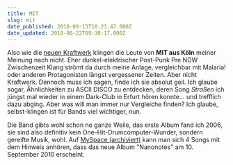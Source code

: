 ```yaml
---
title: MIT
slug: mit
date_published: 2010-09-13T18:23:47.000Z
date_updated: 2018-08-22T09:38:17.000Z
---
```


Also wie die [neuen Kraftwerk](http://www.3sat.de/page/?source=/kulturzeit/tips/147656/index.html) klingen die Leute von **MIT aus Köln** meiner Meinung nach nicht. Eher dunkel-elektrischer Post-Punk Pre NDW Zwischenzeit Klang strömt da durch meine Anlage, vergleichbar mit Malaria! oder anderen Protagonisten längst vergessener Zeiten. Aber nicht Kraftwerk. Dennoch muss ich sagen, finde ich sie absolut geil. Ich glaube sogar, Ähnlichkeiten zu ASCII DISCO zu entdecken, deren Song *Straßen* ich jüngst mal wieder in einem Dark-Club in Erfurt hören konnte... und trefflich dazu abging. Aber was will man immer nur Vergleiche finden? Ich glaube, selbst-klingen ist für Bands viel wichtiger, nun.

Die Band gibts wohl schon ne ganze Weile, das erste Album fand ich 2006, sie sind also definitiv kein One-Hit-Drumcomputer-Wunder, sondern gereifte Musik, wohl. Auf [MySpace (archiviert)](http://web.archive.org/web/20120309162937/http://www.myspace.com/mitmitmit) kann man sich 4 Songs mit dem Hinweis anhören, dass das neue Album "Nanonotes" am 10. September 2010 erscheint.
